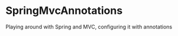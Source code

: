 SpringMvcAnnotations
====================

Playing around with Spring and MVC, configuring it with annotations
